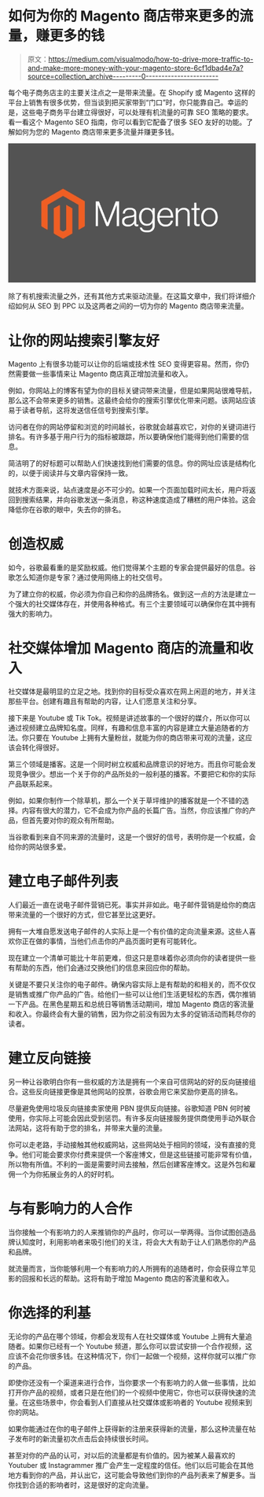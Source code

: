 # 如何为你的 Magento 商店带来更多的流量，赚更多的钱

> 原文：<https://medium.com/visualmodo/how-to-drive-more-traffic-to-and-make-more-money-with-your-magento-store-6cf1dbad4e7a?source=collection_archive---------0----------------------->

每个电子商务店主的主要关注点之一是带来流量。在 Shopify 或 Magento 这样的平台上销售有很多优势，但当谈到把买家带到“门口”时，你只能靠自己。幸运的是，这些电子商务平台建立得很好，可以处理有机流量的可靠 SEO 策略的要求。看一看这个 Magento SEO 指南，你可以看到它配备了很多 SEO 友好的功能。了解如何为您的 Magento 商店带来更多流量并赚更多钱。

![](img/99ac493b69f5e7cc3ae109e312746cd2.png)

除了有机搜索流量之外，还有其他方式来驱动流量。在这篇文章中，我们将详细介绍如何从 SEO 到 PPC 以及这两者之间的一切为你的 Magento 商店带来流量。

# 让你的网站搜索引擎友好

Magento 上有很多功能可以让你的后端或技术性 SEO 变得更容易。然而，你仍然需要做一些事情来让 Magento 商店真正增加流量和收入。

例如，你网站上的博客有望为你的目标关键词带来流量，但是如果网站很难导航，那么这不会带来更多的销售。这最终会给你的搜索引擎优化带来问题。该网站应该易于读者导航，这将发送信任信号到搜索引擎。

访问者在你的网站停留和浏览的时间越长，谷歌就会越喜欢它，对你的关键词进行排名。有许多基于用户行为的指标被跟踪，所以要确保他们能得到他们需要的信息。

简洁明了的好标题可以帮助人们快速找到他们需要的信息。你的网址应该是结构化的，以便于阅读并与文章内容保持一致。

就技术方面来说，站点速度是必不可少的。如果一个页面加载时间太长，用户将返回到搜索结果，并向谷歌发送一条消息，称这种速度造成了糟糕的用户体验。这会降低你在谷歌的眼中，失去你的排名。

# 创造权威

如今，谷歌最看重的是奖励权威。他们觉得某个主题的专家会提供最好的信息。谷歌怎么知道你是专家？通过使用网络上的社交信号。

为了建立你的权威，你必须为你自己和你的品牌扬名。做到这一点的方法是建立一个强大的社交媒体存在，并使用各种格式。有三个主要领域可以确保你在其中拥有强大的影响力。

# 社交媒体增加 Magento 商店的流量和收入

社交媒体是最明显的立足之地。找到你的目标受众喜欢在网上闲逛的地方，并关注那些平台。创建有趣且有帮助的内容，让人们愿意关注和分享。

接下来是 Youtube 或 Tik Tok。视频是讲述故事的一个很好的媒介，所以你可以通过视频建立品牌知名度。同样，有趣和信息丰富的内容是建立大量追随者的方法。你只要在 Youtube 上拥有大量粉丝，就能为你的商店带来可观的流量，这应该会转化得很好。

第三个领域是播客。这是一个同时树立权威和品牌意识的好地方。而且你可能会发现竞争很少。想出一个关于你的产品所处的一般利基的播客。不要把它和你的实际产品联系起来。

例如，如果你制作一个除草机，那么一个关于草坪维护的播客就是一个不错的选择。内容有很大的潜力，它不会成为你产品的长篇广告。当然，你应该推广你的产品，但首先要对你的观众有所帮助。

当谷歌看到来自不同来源的流量时，这是一个很好的信号，表明你是一个权威，会给你的网站很多爱。

# 建立电子邮件列表

人们最近一直在说电子邮件营销已死。事实并非如此。电子邮件营销是给你的商店带来流量的一个很好的方式，但它甚至比这更好。

拥有一大堆自愿发送电子邮件的人实际上是一个有价值的定向流量来源。这些人喜欢你正在做的事情，当他们点击你的产品页面时更有可能转化。

现在建立一个清单可能比十年前更难，但这只是意味着你必须向你的读者提供一些有帮助的东西，他们会通过交换他们的信息来回应你的帮助。

关键是不要只关注你的电子邮件。确保内容实际上是有帮助的和相关的，而不仅仅是销售或推广你产品的广告。给他们一些可以让他们生活更轻松的东西，偶尔推销一下产品。在黑色星期五和总统日等销售活动期间，增加 Magento 商店的客流量和收入。你最终会有大量的销售，因为你之前没有因为太多的促销活动而耗尽你的读者。

# 建立反向链接

另一种让谷歌明白你有一些权威的方法是拥有一个来自可信网站的好的反向链接组合。这些反向链接更像是其他网站的投票，谷歌会用它来奖励你更高的排名。

尽量避免使用垃圾反向链接卖家使用 PBN 提供反向链接。谷歌知道 PBN 何时被使用，你实际上可能会因此受到惩罚。有许多反向链接服务提供商使用手动外联合法网站，这将有助于您的排名，并带来大量的流量。

你可以走老路，手动接触其他权威网站，这些网站处于相同的领域，没有直接的竞争。他们可能会要求你付费来提供一个客座博文，但是这些链接可能非常有价值，所以物有所值。不利的一面是需要时间去接触，然后创建客座博文。这是外包和雇佣一个为你拓展业务的人的好时机。

# 与有影响力的人合作

当你接触一个有影响力的人来推销你的产品时，你可以一举两得。当你试图创造品牌认知度时，利用影响者来吸引他们的关注，将会大大有助于让人们熟悉你的产品和品牌。

就流量而言，当你能够利用一个有影响力的人所拥有的追随者时，你会获得立竿见影的回报和长远的帮助。这将有助于增加 Magento 商店的客流量和收入。

# 你选择的利基

无论你的产品在哪个领域，你都会发现有人在社交媒体或 Youtube 上拥有大量追随者。如果你已经有一个 Youtube 频道，那么你可以尝试安排一个合作视频，这应该不会花你很多钱。在这种情况下，你们一起做一个视频，这样你就可以推广你的产品。

即使你还没有一个渠道来进行合作，当你要求一个有影响力的人做一些事情，比如打开你产品的视频，或者只是在他们的一个视频中使用它，你也可以获得快速的流量。在这些场景中，你会看到人们直接从社交媒体或影响者的 Youtube 视频来到你的网站。

如果你能通过在你的电子邮件上获得新的注册来获得新的流量，那么这种流量在帖子发布时的新流量初次点击后会持续很长时间。

甚至对你的产品的认可，对以后的流量都是有价值的。因为被某人最喜欢的 Youtuber 或 Instagrammer 推广会产生一定程度的信任。他们以后可能会在其他地方看到你的产品，并认出它，这可能会导致他们到你的产品列表来了解更多。当你找到合适的影响者时，这是很好的定向流量。